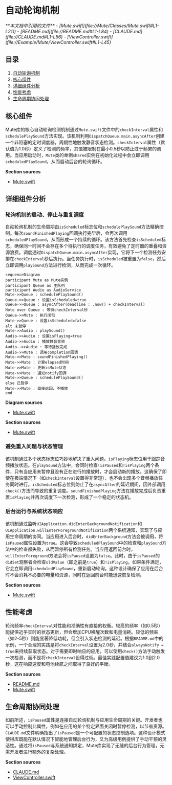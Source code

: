 # 自动轮询机制

<cite>
**本文档中引用的文件**   
- [Mute.swift](file://Mute/Classes/Mute.swift#L1-L211)
- [README.md](file://README.md#L1-L84)
- [CLAUDE.md](file://CLAUDE.md#L1-L56)
- [ViewController.swift](file://Example/Mute/ViewController.swift#L1-L45)
</cite>

## 目录
1. [自动轮询机制](#自动轮询机制)
2. [核心组件](#核心组件)
3. [详细组件分析](#详细组件分析)
4. [性能考虑](#性能考虑)
5. [生命周期协同处理](#生命周期协同处理)

## 核心组件

Mute库的核心自动轮询检测机制通过`Mute.swift`文件中的`checkInterval`属性和`schedulePlaySound`方法实现。该机制利用`DispatchQueue.main.asyncAfter`创建一个非阻塞的定时调度器，周期性地触发静音状态检测。`checkInterval`属性（默认值为1.0秒）定义了检测的频率，其值被限制在最小0.5秒以防止过于频繁的调用。当应用启动时，`Mute`类的单例`shared`实例在初始化过程中会立即调用`scheduledPlaySound`，从而启动后台的轮询循环。

**Section sources**
- [Mute.swift](file://Mute/Classes/Mute.swift#L1-L211)

## 详细组件分析

### 轮询机制的启动、停止与重复调度

自动轮询机制的生命周期由`isScheduled`标志位和`schedulePlaySound`方法精确控制。每次`soundFinishedPlaying`回调执行完毕后，会再次调用`scheduledPlaySound`，从而形成一个持续的循环。该方法首先检查`isScheduled`标志，确保同一时间不会存在多个待执行的调度任务，有效避免了定时器的重叠和资源浪费。调度通过`DispatchQueue.main.asyncAfter`实现，它将下一个检测任务安排在`checkInterval`秒后执行。当任务执行时，`isScheduled`被重置为`false`，然后立即调用`playSound`方法进行检测，从而完成一次循环。

```mermaid
sequenceDiagram
participant Mute as Mute实例
participant Queue as 主队列
participant Audio as AudioService
Mute->>Queue : schedulePlaySound()
Queue->>Queue : 设置isScheduled=true
Queue->>Queue : asyncAfter(deadline : .now() + checkInterval)
Note over Queue : 等待checkInterval秒
Queue->>Mute : 执行闭包
Mute->>Queue : 设置isScheduled=false
alt 未暂停
Mute->>Audio : playSound()
Audio->>Audio : 设置isPlaying=true
Audio->>Audio : 播放静音音频
Audio-->>Audio : 等待播放完成
Audio->>Mute : 调用completion回调
Mute->>Mute : soundFinishedPlaying()
Mute->>Mute : 计算elapsed时间
Mute->>Mute : 更新isMute状态
Mute->>Mute : 通知notify回调
Mute->>Queue : schedulePlaySound()
else 已暂停
Mute->>Mute : 直接返回，不播放
end
```

**Diagram sources**
- [Mute.swift](file://Mute/Classes/Mute.swift#L164-L207)

**Section sources**
- [Mute.swift](file://Mute/Classes/Mute.swift#L164-L207)

### 避免重入问题与状态管理

该机制通过多个状态标志位巧妙地解决了重入问题。`isPlaying`标志位用于跟踪音频播放状态。在`playSound`方法中，会同时检查`!isPaused`和`!isPlaying`两个条件，只有当应用未暂停且没有正在进行的播放时，才会启动新的播放。这确保了即使在极端情况下（如`checkInterval`设置得非常短），也不会出现多个音频播放任务同时进行。`isScheduled`标志位则防止了在`asyncAfter`的延迟期间，因外部调用`check()`方法而导致的重复调度。`soundFinishedPlaying`方法在播放完成后负责重置`isPlaying`并再次调度下一次检测，形成了一个稳定的状态机。

### 后台运行与系统状态响应

该机制通过监听`UIApplication.didEnterBackgroundNotification`和`UIApplication.willEnterForegroundNotification`两个系统通知，实现了与应用生命周期的协同。当应用进入后台时，`didEnterBackground`方法会被调用，将`isPaused`属性设置为`true`。这会导致`scheduledPlaySound`中的检查和`playSound`方法中的检查都失败，从而暂停所有检测任务。当应用返回前台时，`willEnterForeground`方法会将`isPaused`设置为`false`。此时，由于`isPaused`的`didSet`观察者会检查`oldValue`（即之前是`true`）和`!isPlaying`，如果条件满足，它会立即调用`scheduledPlaySound`，重新启动轮询。这种设计确保了应用在后台时不会消耗不必要的电量和资源，同时在返回前台时能迅速恢复检测。

**Section sources**
- [Mute.swift](file://Mute/Classes/Mute.swift#L147-L155)

## 性能考虑

轮询频率`checkInterval`对性能和准确性有直接的权衡。较高的频率（如0.5秒）能提供近乎实时的状态更新，但会增加CPU唤醒次数和电量消耗。较低的频率（如2-5秒）则能显著降低功耗，但会引入状态检测的延迟。根据`README.md`中的示例，一个合理的实践是将`checkInterval`设置为2.0秒，并结合`alwaysNotify = true`来持续获取状态。对于需要即时响应的应用，可以使用`check()`方法手动触发一次检测，而不是将`checkInterval`设得过低。最佳实践配置值建议为1.0到2.0秒，这在响应速度和电池续航之间取得了良好的平衡。

**Section sources**
- [README.md](file://README.md#L23-L24)
- [Mute.swift](file://Mute/Classes/Mute.swift#L51-L55)

## 生命周期协同处理

如前所述，`isPaused`属性是连接自动轮询机制与应用生命周期的关键。开发者也可以手动控制此属性，例如在应用的某个特定界面关闭时暂停检测，以节省资源。`CLAUDE.md`文件明确指出了`isPaused`是一个可配置的状态控制选项。这种设计模式使得库既能在默认情况下智能地管理后台行为，又为高级用例提供了手动干预的灵活性。通过将`isPaused`与系统通知绑定，Mute库实现了无缝的后台行为管理，无需开发者进行额外的复杂处理。

**Section sources**
- [CLAUDE.md](file://CLAUDE.md#L51-L56)
- [ViewController.swift](file://Example/Mute/ViewController.swift#L35-L40)